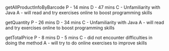getAllProductInfoByBarcode
P - 14 mins
D - 47 mins
C - Unfamiliarity with Java
A - will read and try exercises online to boost programming skills

getQuantity
P - 26 mins
D - 34 mins
C - Unfamiliarity with Java
A - will read and try exercises online to boost programming skills

getTotalPrice
P - 8 mins
D - 5 mins
C - did not encounter difficulties in doing the method
A - will try to do online exercises to improve skills